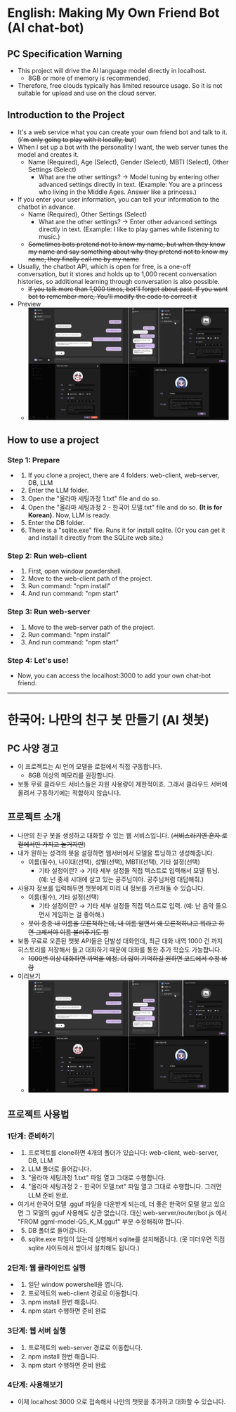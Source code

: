 # English: Making My Own Friend Bot (AI chat-bot)
## PC Specification Warning
* This project will drive the AI language model directly in localhost.
  * 8GB or more of memory is recommended.
* Therefore, free clouds typically has limited resource usage. So it is not suitable for upload and use on the cloud server.

## Introduction to the Project
* It's a web service what you can create your own friend bot and talk to it. (~~i'm only going to play with it locally, but~~)
* When I set up a bot with the personality I want, the web server tunes the model and creates it.
  * Name (Required), Age (Select), Gender (Select), MBTI (Select), Other Settings (Select)
    * What are the other settings? → Model tuning by entering other advanced settings directly in text. (Example: You are a princess who living in the Middle Ages. Answer like a princess.)
* If you enter your user information, you can tell your information to the chatbot in advance.
  * Name (Required), Other Settings (Select)
    * What are the other settings? → Enter other advanced settings directly in text. (Example: I like to play games while listening to music.)
  * ~~Sometimes bots pretend not to know my name, but when they know my name and say something about why they pretend not to know my name, they finally call me by my name~~
* Usually, the chatbot API, which is open for free, is a one-off conversation, but it stores and holds up to 1,000 recent conversation histories, so additional learning through conversation is also possible.
  * ~~If you talk more than 1,000 times, bot'll forget about past. If you want bot to remember more, You'll modify the code to correct it~~
* Preview
  * ![Preview](https://github.com/TIRANO-ym/my-chatbot/blob/master/preview.png)

## How to use a project
### Step 1: Prepare
* 1) If you clone a project, there are 4 folders: web-client, web-server, DB, LLM
* 2) Enter the LLM folder.
* 3) Open the "올라마 세팅과정 1.txt" file and do so.
* 4) Open the "올라마 세팅과정 2 - 한국어 모델.txt" file and do so. **(It is for Korean).** Now, LLM is ready.
* 5) Enter the DB folder.
* 6) There is a "sqlite.exe" file. Runs it for install sqlite. (Or you can get it and install it directly from the SQLite web site.)
### Step 2: Run web-client
* 1) First, open window powdershell.
* 2) Move to the web-client path of the project.
* 3) Run command: "npm install"
* 4) And run command: "npm start"
### Step 3: Run web-server
* 1) Move to the web-server path of the project.
* 2) Run command: "npm install"
* 3) And run command: "npm start"
### Step 4: Let's use!
* Now, you can access the localhost:3000 to add your own chat-bot friend.

---

# 한국어: 나만의 친구 봇 만들기 (AI 챗봇)
## PC 사양 경고
* 이 프로젝트는 AI 언어 모델을 로컬에서 직접 구동합니다.
  * 8GB 이상의 메모리를 권장합니다.
* 보통 무료 클라우드 서비스들은 자원 사용량이 제한적이죠. 그래서 클라우드 서버에 올려서 구동하기에는 적합하지 않습니다.

## 프로젝트 소개
* 나만의 친구 봇을 생성하고 대화할 수 있는 웹 서비스입니다. (~~서비스라기엔 혼자 로컬에서만 가지고 놀거지만~~)
* 내가 원하는 성격의 봇을 설정하면 웹서버에서 모델을 튜닝하고 생성해줍니다.
  * 이름(필수), 나이대(선택), 성별(선택), MBTI(선택), 기타 설정(선택)
    * 기타 설정이란? → 기타 세부 설정들 직접 텍스트로 입력해서 모델 튜닝. (예: 넌 중세 시대에 살고 있는 공주님이야. 공주님처럼 대답해줘.)
* 사용자 정보를 입력해두면 챗봇에게 미리 내 정보를 가르쳐둘 수 있습니다.
  * 이름(필수), 기타 설정(선택)
    * 기타 설정이란? → 기타 세부 설정들 직접 텍스트로 입력. (예: 난 음악 들으면서 게임하는 걸 좋아해.)
  * ~~봇이 종종 내 이름을 모른척하는데, 내 이름 알면서 왜 모른척하냐고 뭐라고 하면 그제서야 이름 불러주기도 함~~
* 보통 무료로 오픈된 챗봇 API들은 단발성 대화인데, 최근 대화 내역 1000 건 까지 히스토리를 저장해서 들고 대화하기 때문에 대화를 통한 추가 학습도 가능합니다.
  * ~~1000번 이상 대화하면 까먹을 예정. 더 많이 기억하길 원하면 코드에서 수정 바람~~
* 미리보기
  * ![미리보기](https://github.com/TIRANO-ym/my-chatbot/blob/master/preview.png)

## 프로젝트 사용법
### 1단계: 준비하기
* 1) 프로젝트를 clone하면 4개의 폴더가 있습니다: web-client, web-server, DB, LLM
* 2) LLM 폴더로 들어갑니다.
* 3) "올라마 세팅과정 1.txt" 파일 열고 그대로 수행합니다.
* 4) "올라마 세팅과정 2 - 한국어 모델.txt" 파일 열고 그대로 수행합니다. 그러면 LLM 준비 완료.
 * 여기서 한국어 모델 .gguf 파일을 다운받게 되는데, 더 좋은 한국어 모델 알고 있으면 그 모델의 gguf 사용해도 상관 없습니다. 대신 web-server/router/bot.js 에서 "FROM ggml-model-Q5_K_M.gguf" 부분 수정해줘야 합니다.
* 5) DB 폴더로 들어갑니다.
* 6) sqlite.exe 파일이 있는데 실행해서 sqlite를 설치해줍니다. (못 미더우면 직접 sqlite 사이트에서 받아서 설치해도 됩니다.)
### 2단계: 웹 클라이언트 실행
* 1) 일단 window powershell을 엽니다.
* 2) 프로젝트의 web-client 경로로 이동합니다.
* 3) npm install 한번 해줍니다.
* 4) npm start 수행하면 준비 완료
### 3단계: 웹 서버 실행
* 1) 프로젝트의 web-server 경로로 이동합니다.
* 2) npm install 한번 해줍니다.
* 3) npm start 수행하면 준비 완료
### 4단계: 사용해보기
* 이제 localhost:3000 으로 접속해서 나만의 챗봇을 추가하고 대화할 수 있습니다.
